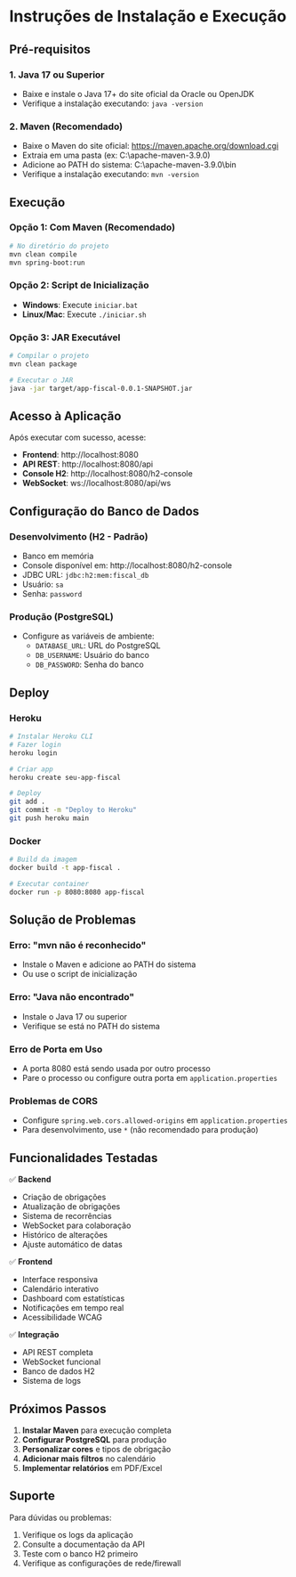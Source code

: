 # Instruções de Instalação e Execução

## Pré-requisitos

### 1. Java 17 ou Superior
- Baixe e instale o Java 17+ do site oficial da Oracle ou OpenJDK
- Verifique a instalação executando: `java -version`

### 2. Maven (Recomendado)
- Baixe o Maven do site oficial: https://maven.apache.org/download.cgi
- Extraia em uma pasta (ex: C:\apache-maven-3.9.0)
- Adicione ao PATH do sistema: C:\apache-maven-3.9.0\bin
- Verifique a instalação executando: `mvn -version`

## Execução

### Opção 1: Com Maven (Recomendado)
```bash
# No diretório do projeto
mvn clean compile
mvn spring-boot:run
```

### Opção 2: Script de Inicialização
- **Windows**: Execute `iniciar.bat`
- **Linux/Mac**: Execute `./iniciar.sh`

### Opção 3: JAR Executável
```bash
# Compilar o projeto
mvn clean package

# Executar o JAR
java -jar target/app-fiscal-0.0.1-SNAPSHOT.jar
```

## Acesso à Aplicação

Após executar com sucesso, acesse:

- **Frontend**: http://localhost:8080
- **API REST**: http://localhost:8080/api
- **Console H2**: http://localhost:8080/h2-console
- **WebSocket**: ws://localhost:8080/api/ws

## Configuração do Banco de Dados

### Desenvolvimento (H2 - Padrão)
- Banco em memória
- Console disponível em: http://localhost:8080/h2-console
- JDBC URL: `jdbc:h2:mem:fiscal_db`
- Usuário: `sa`
- Senha: `password`

### Produção (PostgreSQL)
- Configure as variáveis de ambiente:
  - `DATABASE_URL`: URL do PostgreSQL
  - `DB_USERNAME`: Usuário do banco
  - `DB_PASSWORD`: Senha do banco

## Deploy

### Heroku
```bash
# Instalar Heroku CLI
# Fazer login
heroku login

# Criar app
heroku create seu-app-fiscal

# Deploy
git add .
git commit -m "Deploy to Heroku"
git push heroku main
```

### Docker
```bash
# Build da imagem
docker build -t app-fiscal .

# Executar container
docker run -p 8080:8080 app-fiscal
```

## Solução de Problemas

### Erro: "mvn não é reconhecido"
- Instale o Maven e adicione ao PATH do sistema
- Ou use o script de inicialização

### Erro: "Java não encontrado"
- Instale o Java 17 ou superior
- Verifique se está no PATH do sistema

### Erro de Porta em Uso
- A porta 8080 está sendo usada por outro processo
- Pare o processo ou configure outra porta em `application.properties`

### Problemas de CORS
- Configure `spring.web.cors.allowed-origins` em `application.properties`
- Para desenvolvimento, use `*` (não recomendado para produção)

## Funcionalidades Testadas

✅ **Backend**
- Criação de obrigações
- Atualização de obrigações
- Sistema de recorrências
- WebSocket para colaboração
- Histórico de alterações
- Ajuste automático de datas

✅ **Frontend**
- Interface responsiva
- Calendário interativo
- Dashboard com estatísticas
- Notificações em tempo real
- Acessibilidade WCAG

✅ **Integração**
- API REST completa
- WebSocket funcional
- Banco de dados H2
- Sistema de logs

## Próximos Passos

1. **Instalar Maven** para execução completa
2. **Configurar PostgreSQL** para produção
3. **Personalizar cores** e tipos de obrigação
4. **Adicionar mais filtros** no calendário
5. **Implementar relatórios** em PDF/Excel

## Suporte

Para dúvidas ou problemas:
1. Verifique os logs da aplicação
2. Consulte a documentação da API
3. Teste com o banco H2 primeiro
4. Verifique as configurações de rede/firewall
